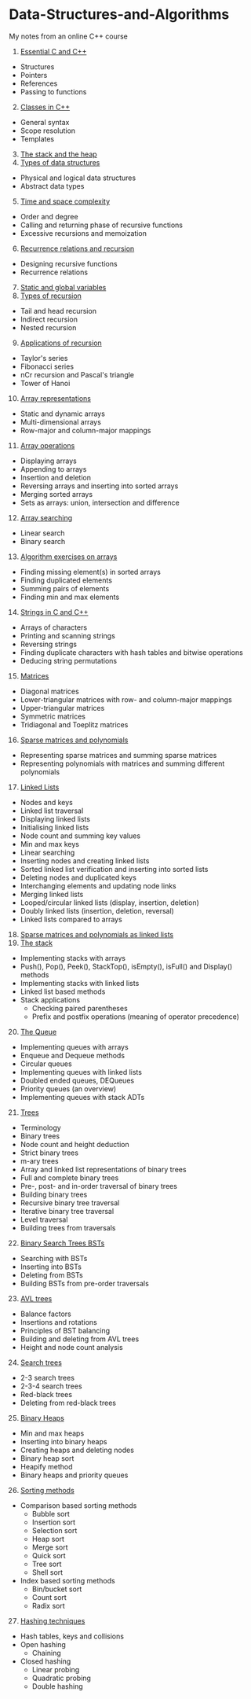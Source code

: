 # Data-Structures-and-Algorithms
My notes from an online C++ course

1. [Essential C and C++](/1_Essential_C_and_C++.md)
  + Structures
  + Pointers
  + References
  + Passing to functions
2. [Classes in C++](/2_Classes_in_C++.md)
  + General syntax
  + Scope resolution
  + Templates
3. [The stack and the heap](/3_Stack_and_Heap.md)
4. [Types of data structures](4_Types_of_data_structures.md)
  + Physical and logical data structures
  + Abstract data types
5. [Time and space complexity](5_Time_and_space_complexity.md)
  + Order and degree
  + Calling and returning phase of recursive functions
  + Excessive recursions and memoization
6. [Recurrence relations and recursion](6_Recurrence_relations.md)
  + Designing recursive functions
  + Recurrence relations
7. [Static and global variables](7_Static_and_global_variables.md)
8. [Types of recursion](8_Types_of_recursion.md)
  + Tail and head recursion
  + Indirect recursion
  + Nested recursion
9. [Applications of recursion](9_Recursive_function_applications.md)
  + Taylor's series
  + Fibonacci series
  + nCr recursion and Pascal's triangle
  + Tower of Hanoi
10. [Array representations](10_Array_representations.md)
  + Static and dynamic arrays
  + Multi-dimensional arrays
  + Row-major and column-major mappings
11. [Array operations](11_Array_operations.md)
  + Displaying arrays
  + Appending to arrays
  + Insertion and deletion
  + Reversing arrays and inserting into sorted arrays
  + Merging sorted arrays
  + Sets as arrays: union, intersection and difference
12. [Array searching](12_SearchingArrays.md)
  + Linear search
  + Binary search
13. [Algorithm exercises on arrays](13_ArraysExamples.md)
  + Finding missing element(s) in sorted arrays
  + Finding duplicated elements
  + Summing pairs of elements
  + Finding min and max elements
14. [Strings in C and C++](14_Strings.md)
  + Arrays of characters
  + Printing and scanning strings
  + Reversing strings
  + Finding duplicate characters with hash tables and bitwise operations
  + Deducing string permutations
15. [Matrices](15_Matrices.md)
  + Diagonal matrices
  + Lower-triangular matrices with row- and column-major mappings
  + Upper-triangular matrices
  + Symmetric matrices
  + Tridiagonal and Toeplitz matrices
16. [Sparse matrices and polynomials](16_Sparse_matrices_and_Polynomials.md)
  + Representing sparse matrices and summing sparse matrices
  + Representing polynomials with matrices and summing different polynomials
17. [Linked Lists](17_LinkedLists.md)
  + Nodes and keys
  + Linked list traversal
  + Displaying linked lists
  + Initialising linked lists
  + Node count and summing key values
  + Min and max keys
  + Linear searching
  + Inserting nodes and creating linked lists
  + Sorted linked list verification and inserting into sorted lists
  + Deleting nodes and duplicated keys
  + Interchanging elements and updating node links
  + Merging linked lists
  + Looped/circular linked lists (display, insertion, deletion)
  + Doubly linked lists (insertion, deletion, reversal)
  + Linked lists compared to arrays
18. [Sparse matrices and polynomials as linked lists](18_Sparse-matrices_and_Linked_lists.md)
19. [The stack](19_The_Stack.md)
  + Implementing stacks with arrays
  + Push(), Pop(), Peek(), StackTop(), isEmpty(), isFull() and Display() methods
  + Implementing stacks with linked lists
  + Linked list based methods
  + Stack applications
    - Checking paired parentheses
    - Prefix and postfix operations (meaning of operator precedence)
20. [The Queue](20_Queues.md)
  + Implementing queues with arrays
  + Enqueue and Dequeue methods
  + Circular queues
  + Implementing queues with linked lists
  + Doubled ended queues, DEQueues
  + Priority queues (an overview)
  + Implementing queues with stack ADTs
21. [Trees](21_Trees.md)
  + Terminology
  + Binary trees
  + Node count and height deduction
  + Strict binary trees
  + m-ary trees
  + Array and linked list representations of binary trees
  + Full and complete binary trees
  + Pre-, post- and in-order traversal of binary trees
  + Building binary trees
  + Recursive binary tree traversal
  + Iterative binary tree traversal
  + Level traversal
  + Building trees from traversals
22. [Binary Search Trees BSTs](22_Binary_search_trees.md)
  + Searching with BSTs
  + Inserting into BSTs
  + Deleting from BSTs
  + Building BSTs from pre-order traversals
23. [AVL trees](23_AVL_trees.md)
  + Balance factors
  + Insertions and rotations
  + Principles of BST balancing
  + Building and deleting from AVL trees
  + Height and node count analysis
24. [Search trees](24_Search_trees.md)
  + 2-3 search trees
  + 2-3-4 search trees
  + Red-black trees
  + Deleting from red-black trees
25. [Binary Heaps](25_Binary_Heaps.md)
  + Min and max heaps
  + Inserting into binary heaps
  + Creating heaps and deleting nodes
  + Binary heap sort
  + Heapify method
  + Binary heaps and priority queues
26. [Sorting methods](26_Sorting_methods.md)
  + Comparison based sorting methods
    - Bubble sort
    - Insertion sort
    - Selection sort
    - Heap sort
    - Merge sort
    - Quick sort
    - Tree sort
    - Shell sort
  + Index based sorting methods
    - Bin/bucket sort
    - Count sort
    - Radix sort
27. [Hashing techniques](27_Hashing.md)
  + Hash tables, keys and collisions
  + Open hashing
    - Chaining
  + Closed hashing
    - Linear probing
    - Quadratic probing
    - Double hashing
